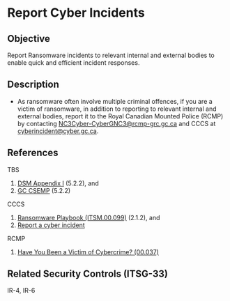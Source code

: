 # Report Cyber Incidents

## Objective

Report Ransomware incidents to relevant internal and external bodies to enable quick and efficient incident responses.

## Description

- As ransomware often involve multiple criminal offences, if you are a victim of ransomware, in addition to reporting to relevant internal and external bodies, report it to the Royal Canadian Mounted Police (RCMP) by contacting NC3Cyber-CyberGNC3@rcmp-grc.gc.ca and CCCS at cyberincident@cyber.gc.ca.

## References

TBS

1. [DSM Appendix I](https://www.tbs-sct.gc.ca/pol/doc-eng.aspx?id=32611#appIhttps://www.canada.ca/en/government/system/digital-government/online-security-privacy/security-identity-management/government-canada-cyber-security-event-management-plan.html#toc5) (5.2.2), and
2. [GC CSEMP](https://www.canada.ca/en/government/system/digital-government/online-security-privacy/security-identity-management/government-canada-cyber-security-event-management-plan.html#toc5) (5.2.2)

CCCS

1. [Ransomware Playbook (ITSM.00.099)](https://cyber.gc.ca/en/guidance/ransomware-playbook-itsm00099) (2.1.2), and
2. [Report a cyber incident](https://cyber.gc.ca/en/incident-management)

RCMP

1. [Have You Been a Victim of Cybercrime? (00.037)](https://www.rcmp-grc.gc.ca/wam/media/5703/original/4c0809ab43ebfebba08bb0daceb99175.pdf)

## Related Security Controls (ITSG-33)

IR-4, IR-6
